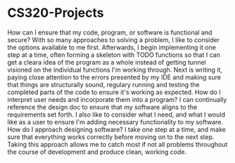 # CS320-Projects
How can I ensure that my code, program, or software is functional and secure?
With so many approaches to solving a problem, I like to consider the options available to me first. Afterwards, I begin implementing it one step at a time, often forming a skeleton with TODO functions so that I can get a cleara idea of the program as a whole instead of getting tunnel visioned on the individual functions I'm working through. Next is writing it, paying close attention to the errors presented by my IDE and making sure that things are structurally sound, regulary running and testing the completed parts of the code to ensure it's working as expected.
How do I interpret user needs and incorporate them into a program?
I can continually reference the design doc to ensure that my software aligns to the requirements set forth. I also like to consider what I need, and what I would like as a user to ensure I'm adding necessary functionality to my software.
How do I approach designing software?
I take one step at a time, and make sure that everything works correctly before moving on to the next step. Taking this approach allows me to catch most if not all problems throughout the course of development and produce clean, working code.
